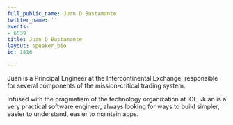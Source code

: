 ```yaml
---
full_public_name: Juan D Bustamante
twitter_name: ''
events:
- 6539
title: Juan D Bustamante
layout: speaker_bio
id: 1816

---
```

Juan is a Principal Engineer at the Intercontinental Exchange, responsible for several components of the mission-critical trading system.  

Infused with the pragmatism of the technology organization at ICE, Juan is a very practical software engineer, always looking for ways to build simpler, easier to understand, easier to maintain apps.  